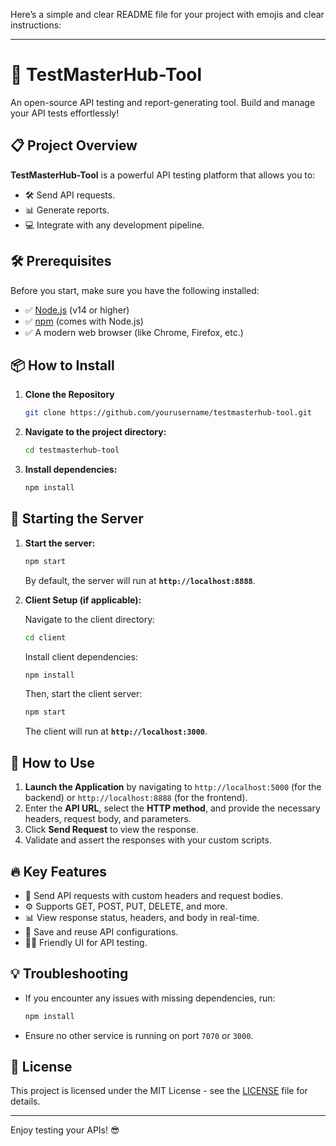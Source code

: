 Here’s a simple and clear README file for your project with emojis and clear instructions:

---

# 🚀 **TestMasterHub-Tool** 

An open-source API testing and report-generating tool. Build and manage your API tests effortlessly!

## 📋 **Project Overview**

**TestMasterHub-Tool** is a powerful API testing platform that allows you to:

- 🛠️ Send API requests.
- 📊 Generate reports.
- 💻 Integrate with any development pipeline.

## 🛠️ **Prerequisites**

Before you start, make sure you have the following installed:

- ✅ [Node.js](https://nodejs.org/) (v14 or higher)
- ✅ [npm](https://www.npmjs.com/get-npm) (comes with Node.js)
- ✅ A modern web browser (like Chrome, Firefox, etc.)

## 📦 **How to Install**

1. **Clone the Repository**

   ```bash
   git clone https://github.com/yourusername/testmasterhub-tool.git
   ```

2. **Navigate to the project directory:**

   ```bash
   cd testmasterhub-tool
   ```

3. **Install dependencies:**

   ```bash
   npm install
   ```

## 🚀 **Starting the Server**

1. **Start the server:**

   ```bash
   npm start
   ```

   By default, the server will run at **`http://localhost:8888`**.

2. **Client Setup (if applicable):**

   Navigate to the client directory:

   ```bash
   cd client
   ```

   Install client dependencies:

   ```bash
   npm install
   ```

   Then, start the client server:

   ```bash
   npm start
   ```

   The client will run at **`http://localhost:3000`**.

## 🧪 **How to Use**

1. **Launch the Application** by navigating to `http://localhost:5000` (for the backend) or `http://localhost:8888` (for the frontend).
2. Enter the **API URL**, select the **HTTP method**, and provide the necessary headers, request body, and parameters.
3. Click **Send Request** to view the response.
4. Validate and assert the responses with your custom scripts.

## 🔥 **Key Features**

- 📝 Send API requests with custom headers and request bodies.
- ⚙️ Supports GET, POST, PUT, DELETE, and more.
- 📊 View response status, headers, and body in real-time.
- 💾 Save and reuse API configurations.
- 🧑‍💻 Friendly UI for API testing.

## 💡 **Troubleshooting**

- If you encounter any issues with missing dependencies, run:

  ```bash
  npm install
  ```

- Ensure no other service is running on port `7070` or `3000`.

## 📄 **License**

This project is licensed under the MIT License - see the [LICENSE](LICENSE) file for details.

---

Enjoy testing your APIs! 😎
